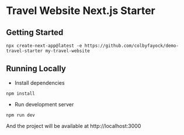 # Travel Website Next.js Starter

## Getting Started

```
npx create-next-app@latest -e https://github.com/colbyfayock/demo-travel-starter my-travel-website
```

## Running Locally

* Install dependencies

```
npm install
```

* Run development server

```
npm run dev
```

And the project will be available at http://localhost:3000
